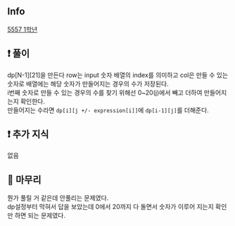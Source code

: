 ## Info

<a href="https://www.acmicpc.net/problem/5557" rel="nofollow">5557 1학년</a>

## ❗ 풀이
dp[N-1][21]을 만든다 row는 input 숫자 배열의 index를 의미하고 col은 만들 수 있는 숫자로 
배열에는 해당 숫자가 만들어지는 경우의 수가 저장된다.<br/>
i번째 숫자로 만들 수 있는 경우의 수를 찾기 위해선 
0~20(j)에서 빼고 더하여 만들어지는지 확인한다.<br/>
만들어지는 수라면 `dp[i][j +/- expression[i]]`에 `dp[i-1][j]`를 더해준다.<br/>

## ❗ 추가 지식

없음

## 🙂 마무리

뭔가 풀릴 거 같은데 안풀리는 문제였다.<br/>
dp설정부터 막혀서 답을 보았는데 0에서 20까지 다 돌면서 숫자가 이루어
지는지 확인만 하면 되는 문제였다.<br/>